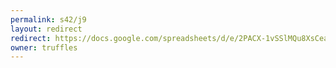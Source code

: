 ```yaml
---
permalink: s42/j9
layout: redirect
redirect: https://docs.google.com/spreadsheets/d/e/2PACX-1vSSlMQu8XsCeahW66KFMwvKgwh2MTtbJpBxzMGxSCiLape8_T_0ubWHeE_R7hBNw-axmrV74YKXDBN-/pubhtml
owner: truffles
---
```

